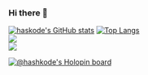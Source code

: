### Hi there 👋

[![haskode's GitHub stats](https://github-readme-stats.vercel.app/api?username=hashkode&show_icons=true&count_private=true)](https://github.com/hashkode/github-readme-stats) [![Top Langs](https://github-readme-stats.vercel.app/api/top-langs/?username=hashkode&layout=compact)](https://github.com/hashkode/github-readme-stats)<br/>
![](https://github-readme-streak-stats.herokuapp.com/?user=hashkode&hide_border=false)<br/>
![](https://github-profile-trophy.vercel.app/?username=hashkode&no-frame=true&no-bg=false&margin-w=4)<br/>

[![@hashkode's Holopin board](https://holopin.me/hashkode)](https://holopin.io/@hashkode)
